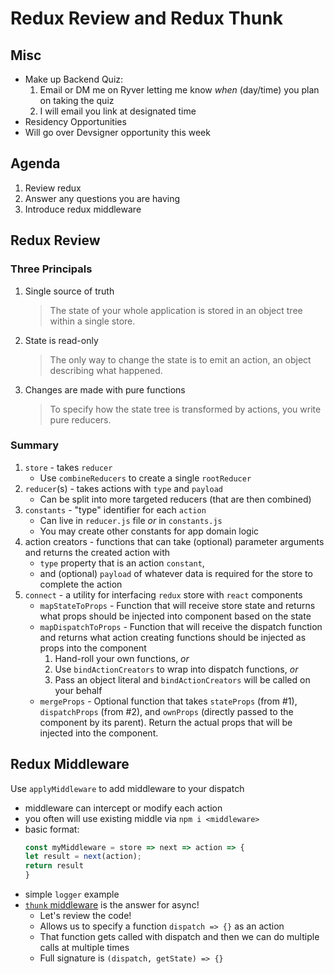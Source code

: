 Redux Review and Redux Thunk
===

## Misc
* Make up Backend Quiz:
    1. Email or DM me on Ryver letting me know _when_ (day/time) you plan
    on taking the quiz
    1. I will email you link at designated time
* Residency Opportunities
* Will go over Devsigner opportunity this week

## Agenda

1. Review redux 
1. Answer any questions you are having
1. Introduce redux middleware

## Redux Review

### Three Principals

1. Single source of truth
    > The state of your whole application is stored in an object tree within a single store.
1. State is read-only
    > The only way to change the state is to emit an action, an object describing what happened.
1. Changes are made with pure functions
    > To specify how the state tree is transformed by actions, you write pure reducers.

### Summary

1. `store` - takes `reducer`
    * Use `combineReducers` to create a single `rootReducer`
1. `reducer`(s) - takes actions with `type` and `payload`
    * Can be split into more targeted reducers (that are then combined)
1. `constants` - "type" identifier for each `action`
    * Can live in `reducer.js` file _or_ in `constants.js`
    * You may create other constants for app domain logic
1. action creators - functions that can take (optional) parameter arguments and returns the created action with
    * `type` property that is an action `constant`,
    * and (optional) `payload` of whatever data is required 
    for the store to complete the action
1. `connect` - a utility for interfacing `redux` store with `react` components
    * `mapStateToProps` - Function that will receive store state and returns 
    what props should be injected into component based on the state
    * `mapDispatchToProps` - Function that will receive the dispatch function and returns what action creating functions should be injected
    as props into the component
        1. Hand-roll your own functions, _or_
        1. Use `bindActionCreators` to wrap into dispatch functions, _or_
        1. Pass an object literal and `bindActionCreators` will be called on your
        behalf
    * `mergeProps` - Optional function that takes `stateProps` (from #1), `dispatchProps` (from #2), and `ownProps` (directly passed to the component
    by its parent). Return the actual props that will be injected into the component.

## Redux Middleware

Use `applyMiddleware` to add middleware to your dispatch

* middleware can intercept or modify each action
* you often will use existing middle via `npm i <middleware>`
* basic format:
    ```js
    const myMiddleware = store => next => action => {
    let result = next(action);
    return result
    }
    ```
* simple `logger` example
* [`thunk` middleware](https://github.com/gaearon/redux-thunk) is the answer for async!
    * Let's review the code!
    * Allows us to specify a function `dispatch => {}` as an action
    * That function gets called with dispatch and then we can do 
    multiple calls at multiple times
    * Full signature is `(dispatch, getState) => {}`
